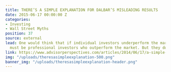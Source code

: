 ```yaml
---
title: THERE’S A SIMPLE EXPLANATION FOR DALBAR’S MISLEADING RESULTS
date: 2015-06-17 00:00:00 Z
categories:
- Investing
- Wall Street Myths
position: 37
source: external
lead: One would think that if individual investors underperform the market, then it
  must be professional investors who outperform the market. But they don’t.
link: https://www.advisorperspectives.com/articles/2014/06/17/a-simple-explanation-for-dalbar-s-misleading-results
img: "/uploads/theresasimpleexplanation-500.png"
banner_img: "/uploads/theresasimpleexplanation-header.png"
---
```


